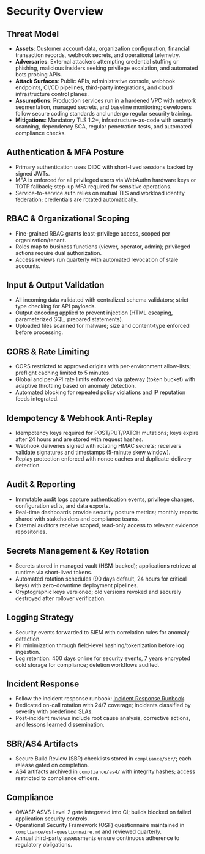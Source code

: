 # Security Overview

## Threat Model
- **Assets**: Customer account data, organization configuration, financial transaction records, webhook secrets, and operational telemetry.
- **Adversaries**: External attackers attempting credential stuffing or phishing, malicious insiders seeking privilege escalation, and automated bots probing APIs.
- **Attack Surfaces**: Public APIs, administrative console, webhook endpoints, CI/CD pipelines, third-party integrations, and cloud infrastructure control planes.
- **Assumptions**: Production services run in a hardened VPC with network segmentation, managed secrets, and baseline monitoring; developers follow secure coding standards and undergo regular security training.
- **Mitigations**: Mandatory TLS 1.2+, infrastructure-as-code with security scanning, dependency SCA, regular penetration tests, and automated compliance checks.

## Authentication & MFA Posture
- Primary authentication uses OIDC with short-lived sessions backed by signed JWTs.
- MFA is enforced for all privileged users via WebAuthn hardware keys or TOTP fallback; step-up MFA required for sensitive operations.
- Service-to-service auth relies on mutual TLS and workload identity federation; credentials are rotated automatically.

## RBAC & Organizational Scoping
- Fine-grained RBAC grants least-privilege access, scoped per organization/tenant.
- Roles map to business functions (viewer, operator, admin); privileged actions require dual authorization.
- Access reviews run quarterly with automated revocation of stale accounts.

## Input & Output Validation
- All incoming data validated with centralized schema validators; strict type checking for API payloads.
- Output encoding applied to prevent injection (HTML escaping, parameterized SQL, prepared statements).
- Uploaded files scanned for malware; size and content-type enforced before processing.

## CORS & Rate Limiting
- CORS restricted to approved origins with per-environment allow-lists; preflight caching limited to 5 minutes.
- Global and per-API rate limits enforced via gateway (token bucket) with adaptive throttling based on anomaly detection.
- Automated blocking for repeated policy violations and IP reputation feeds integrated.

## Idempotency & Webhook Anti-Replay
- Idempotency keys required for POST/PUT/PATCH mutations; keys expire after 24 hours and are stored with request hashes.
- Webhook deliveries signed with rotating HMAC secrets; receivers validate signatures and timestamps (5-minute skew window).
- Replay protection enforced with nonce caches and duplicate-delivery detection.

## Audit & Reporting
- Immutable audit logs capture authentication events, privilege changes, configuration edits, and data exports.
- Real-time dashboards provide security posture metrics; monthly reports shared with stakeholders and compliance teams.
- External auditors receive scoped, read-only access to relevant evidence repositories.

## Secrets Management & Key Rotation
- Secrets stored in managed vault (HSM-backed); applications retrieve at runtime via short-lived tokens.
- Automated rotation schedules (90 days default, 24 hours for critical keys) with zero-downtime deployment pipelines.
- Cryptographic keys versioned; old versions revoked and securely destroyed after rollover verification.

## Logging Strategy
- Security events forwarded to SIEM with correlation rules for anomaly detection.
- PII minimization through field-level hashing/tokenization before log ingestion.
- Log retention: 400 days online for security events, 7 years encrypted cold storage for compliance; deletion workflows audited.

## Incident Response
- Follow the incident response runbook: [Incident Response Runbook](docs/runbooks/incident-response.md).
- Dedicated on-call rotation with 24/7 coverage; incidents classified by severity with predefined SLAs.
- Post-incident reviews include root cause analysis, corrective actions, and lessons learned dissemination.

## SBR/AS4 Artifacts
- Secure Build Review (SBR) checklists stored in `compliance/sbr/`; each release gated on completion.
- AS4 artifacts archived in `compliance/as4/` with integrity hashes; access restricted to compliance officers.

## Compliance
- OWASP ASVS Level 2 gate integrated into CI; builds blocked on failed application security controls.
- Operational Security Framework (OSF) questionnaire maintained in `compliance/osf-questionnaire.md` and reviewed quarterly.
- Annual third-party assessments ensure continuous adherence to regulatory obligations.
